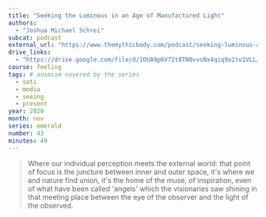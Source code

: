 ```yaml
---
title: "Seeking the Luminous in an Age of Manufactured Light"
authors:
  - "Joshua Michael Schrei"
subcat: podcast
external_url: "https://www.themythicbody.com/podcast/seeking-luminous-age-manufactured-light/"
drive_links:
  - "https://drive.google.com/file/d/1OUA9p6V72t8TN0vvsNx4qiq9o1to1VLL/view?usp=drivesdk"
course: feeling
tags: # animism covered by the series
  - sati
  - media
  - seeing
  - present
year: 2020
month: nov
series: emerald
number: 43
minutes: 49
---
```


> Where our individual perception meets the external world: that point of focus is the juncture between inner and outer space, it's where we and nature find union, it's the home of the muse, of inspiration, even of what have been called 'angels' which the visionaries saw shining in that meeting place between the eye of the observer and the light of the observed.
